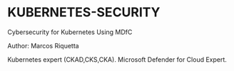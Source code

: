 # KUBERNETES-SECURITY
Cybersecurity  for Kubernetes Using MDfC


Author: Marcos Riquetta

Kubernetes expert (CKAD,CKS,CKA).
Microsoft Defender for Cloud Expert.
